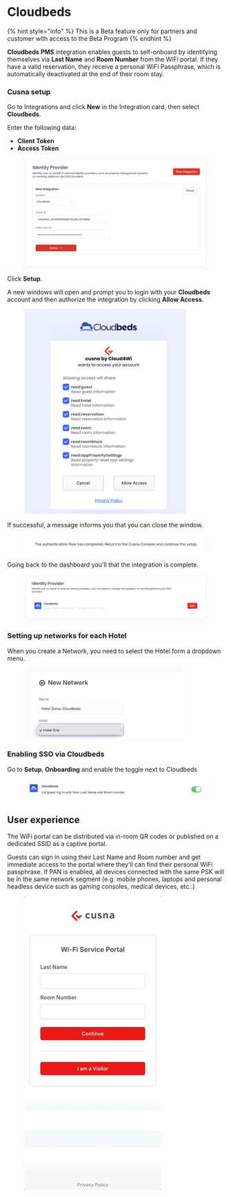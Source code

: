 # Cloudbeds

{% hint style="info" %}
This is a Beta feature only for partners and customer with access to the Beta Program
{% endhint %}

**Cloudbeds PMS** integration enables guests to self-onboard by identifying themselves via **Last Name** and **Room Number** from the WiFi portal. If they have a valid reservation, they receive a personal WiFi Passphrase, which is automatically deactivated at the end of their room stay.



### Cusna setup

Go to Integrations and click **New** in the Integration card, then select **Cloudbeds**.

Enter the following data:

* **Client Token**
* **Access Token**

<figure><img src="../../.gitbook/assets/image (3) (1) (1) (1).png" alt=""><figcaption></figcaption></figure>

Click **Setup**.&#x20;

A new windows will open and prompt you to login with your **Cloudbeds** account and then authorize the integration by clicking **Allow Access**.

<figure><img src="../../.gitbook/assets/image (2) (1) (1) (1) (1).png" alt="" width="375"><figcaption></figcaption></figure>

If successful, a message informs you that you can close the window.

<figure><img src="../../.gitbook/assets/image (4) (1).png" alt=""><figcaption></figcaption></figure>

Going back to the dashboard you'll that the integration is complete.

<figure><img src="../../.gitbook/assets/image (1) (1) (1) (1) (1).png" alt=""><figcaption></figcaption></figure>

### Setting up networks for each Hotel

When you create a Network, you need to select the Hotel form a dropdown menu.

<figure><img src="../../.gitbook/assets/image (5) (1).png" alt="" width="375"><figcaption></figcaption></figure>



### Enabling SSO via Cloudbeds

Go to **Setup**, **Onboarding** and enable the toggle next to Cloudbeds

<figure><img src="../../.gitbook/assets/image (3) (1) (1).png" alt=""><figcaption></figcaption></figure>



## User experience

The WiFi portal can be distributed via in-room QR codes or published on a dedicated SSID as a captive portal.

Guests can sign in using their Last Name and Room number and get immediate access to the portal where they’ll can find their personal WiFi passphrase. If PAN is enabled, all devices connected with the same PSK will be in the same network segment (e.g. mobile phones, laptops and personal headless device such as gaming consoles, medical devices, etc..)



<figure><img src="../../.gitbook/assets/operaUX.gif" alt=""><figcaption></figcaption></figure>

